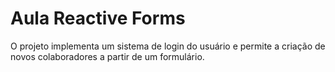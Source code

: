 # Aula Reactive Forms

O projeto implementa um sistema de login do usuário e permite a criação de novos colaboradores a partir de um formulário.
